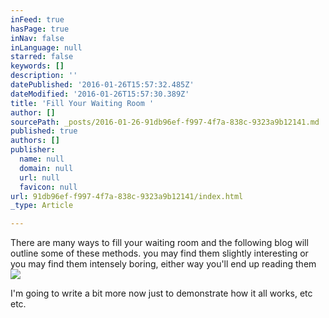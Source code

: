 ```yaml
---
inFeed: true
hasPage: true
inNav: false
inLanguage: null
starred: false
keywords: []
description: ''
datePublished: '2016-01-26T15:57:32.485Z'
dateModified: '2016-01-26T15:57:30.389Z'
title: 'Fill Your Waiting Room '
author: []
sourcePath: _posts/2016-01-26-91db96ef-f997-4f7a-838c-9323a9b12141.md
published: true
authors: []
publisher:
  name: null
  domain: null
  url: null
  favicon: null
url: 91db96ef-f997-4f7a-838c-9323a9b12141/index.html
_type: Article

---
```

There are many ways to fill your waiting room and the following blog will outline some of these methods. you may find them slightly interesting or you may find them intensely boring, either way you'll end up reading them ![](https://the-grid-user-content.s3-us-west-2.amazonaws.com/d8c6e14b-dd92-4f7d-901a-96a360e76d9b.jpg)

I'm going to write a bit more now just to demonstrate how it all works, etc etc.
